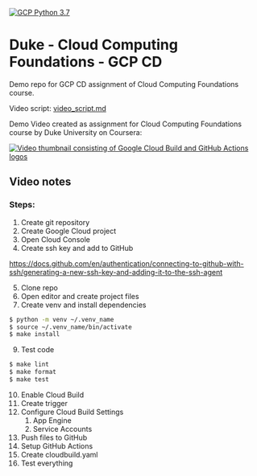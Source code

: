 [![GCP Python 3.7](https://github.com/brunomariz/duke-ccf-gcp-cd/actions/workflows/main.yml/badge.svg)](https://github.com/brunomariz/duke-ccf-gcp-cd/actions/workflows/main.yml)

# Duke - Cloud Computing Foundations - GCP CD

Demo repo for GCP CD assignment of Cloud Computing Foundations course.

Video script: [video_script.md](video_script.md)

Demo Video created as assignment for Cloud Computing Foundations course by Duke University on Coursera:

[![Video thumbnail consisting of Google Cloud Build and GitHub Actions logos](https://img.youtube.com/vi/GznERAg7AsY/0.jpg)](https://www.youtube.com/watch?v=GznERAg7AsY)


## Video notes

### Steps:

1. Create git repository
2. Create Google Cloud project
3. Open Cloud Console
4. Create ssh key and add to GitHub

https://docs.github.com/en/authentication/connecting-to-github-with-ssh/generating-a-new-ssh-key-and-adding-it-to-the-ssh-agent

5. Clone repo
6. Open editor and create project files
8. Create venv and install dependencies

```bash
$ python -m venv ~/.venv_name
$ source ~/.venv_name/bin/activate
$ make install
```

9. Test code

```bash
$ make lint
$ make format
$ make test
```

10. Enable Cloud Build
11. Create trigger
12. Configure Cloud Build Settings
    1. App Engine
    2. Service Accounts
13. Push files to GitHub
14. Setup GitHub Actions
15. Create cloudbuild.yaml
16. Test everything
